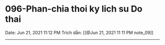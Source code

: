 # 096-Phan-chia thoi ky lich su Do thai

Date: Jun 21, 2021 11:12 PM
Trích dẫn: [[@Jun 21, 2021 11 11 PM note_09]]

---